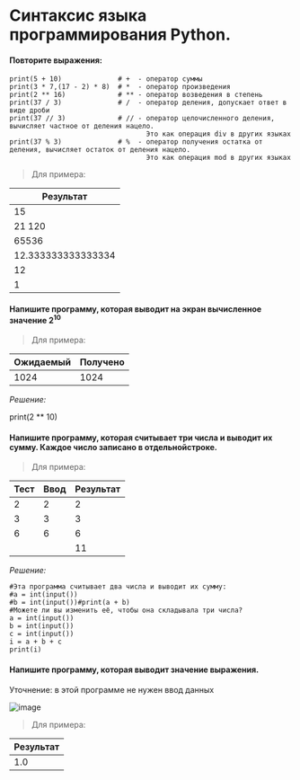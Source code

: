 # Синтаксис языка программирования Python.
#### Повторите выражения:
```
print(5 + 10)              # +  - оператор суммы
print(3 * 7,(17 - 2) * 8)  # *  - оператор произведения
print(2 ** 16)             # ** - оператор возведения в степень
print(37 / 3)              # /  - оператор деления, допускает ответ в виде дроби
print(37 // 3)             # // - оператор целочисленного деления, вычисляет частное от деления нацело.
                                  Это как операция div в других языках
print(37 % 3)              # %  - оператор получения остатка от деления, вычисляет остаток от деления нацело.
                                  Это как операция mod в других языках
```

> Для примера: 

| Результат |
| ---------- | 
| 15 |
| 21 120 |
| 65536 | 
| 12.333333333333334 |
| 12 |
| 1 |              

#### Напишите программу, которая выводит на экран вычисленное значение $2^{10}$

> Для примера: 

 Ожидаемый	| Получено
----------- | ------------ 
 1024       | 1024     

*Решение:*

print(2 ** 10)

#### Напишите программу, которая считывает три числа и выводит их сумму. Каждое число записано в отдельнойстроке.

> Для примера:

|Тест  | Ввод | Результат
------|------|----------
| 2   |  2   |   2 
| 3   |  3   |   3
| 6   |  6   |   6  
|     |      |   11   

*Решение:*
```
#Эта программа считывает два числа и выводит их сумму:
#a = int(input())
#b = int(input())#print(a + b)
#Можете ли вы изменить её, чтобы она складывала три числа?
a = int(input())
b = int(input())
c = int(input())
i = a + b + c
print(i)
```

#### Напишите программу, которая выводит значение выражения.
Уточнение: в этой программе не нужен ввод данных

![image](https://github.com/tvgVita69/python_begin/assets/98489171/2b036b95-ec81-493b-95d7-26bcec40baf3)


> Для примера:

|Результат|
|---------|
|1.0      |





















